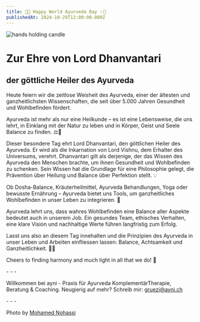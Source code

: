 ```yaml
---
title: 🌿✨ Happy World Ayurveda Day ✨🌿
publishedAt: 2024-10-29T12:00:00.000Z
---
```

![hands holding candle](/images/29_dhanvantari.webp "Hand holding a candle for Dhantera")

# Zur Ehre von Lord Dhanvantari

## der göttliche Heiler des Ayurveda

Heute feiern wir die zeitlose Weisheit des Ayurveda, einer der ältesten und ganzheitlichsten Wissenschaften, die seit über 5.000 Jahren Gesundheit und Wohlbefinden fördert. 

Ayurveda ist mehr als nur eine Heilkunde – es ist eine Lebensweise, die uns lehrt, in Einklang mit der Natur zu leben und in Körper, Geist und Seele Balance zu finden. ⚖️🌱

Dieser besondere Tag ehrt Lord Dhanvantari, den göttlichen Heiler des Ayurveda. Er wird als die Inkarnation von Lord Vishnu, dem Erhalter des Universums, verehrt. Dhanvantari gilt als derjenige, der das Wissen des Ayurveda den Menschen brachte, um ihnen Gesundheit und Wohlbefinden zu schenken. Sein Wissen hat die Grundlage für eine Philosophie gelegt, die Prävention über Heilung und Balance über Perfektion stellt. 💡

Ob Dosha-Balance, Kräuterheilmittel, Ayurveda Behandlungen, Yoga oder bewusste Ernährung – Ayurveda bietet uns Tools, um ganzheitliches Wohlbefinden in unser Leben zu integrieren. 🌸

Ayurveda lehrt uns, dass wahres Wohlbefinden eine Balance aller Aspekte bedeutet auch in unserem Job. Ein gesundes Team, ethisches Verhalten, eine klare Vision und nachhaltige Werte führen langfristig zum Erfolg.

Lasst uns also an diesem Tag innehalten und die Prinzipien des Ayurveda in unser Leben und Arbeiten einfliessen lassen: Balance, Achtsamkeit und Ganzheitlichkeit. 💚✨

Cheers to finding harmony and much light in all that we do! 🍃

\- - -

Willkommen bei ayni - Praxis für Ayurveda KomplementärTherapie, Beratung & Coaching. Neugierig auf mehr? Schreib mir: gruezi@ayni.ch

\- - -

Photo by [Mohamed Nohassi ](https://unsplash.com/photos/silhouette-of-person-standing-on-rock-surrounded-by-body-of-water-odxB5oIG_iA)[](https://unsplash.com/photos/silhouette-of-person-standing-on-rock-surrounded-by-body-of-water-odxB5oIG_iA)

